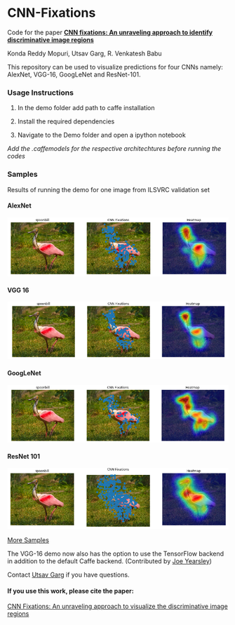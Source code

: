 # CNN-Fixations

Code for the paper 
**[CNN fixations: An unraveling approach to identify discriminative image regions](https://arxiv.org/abs/1708.06670)**

Konda Reddy Mopuri, Utsav Garg, R. Venkatesh Babu

This repository can be used to visualize predictions for four CNNs namely: AlexNet, VGG-16, GoogLeNet and ResNet-101.

### Usage Instructions

1. In the demo folder add path to caffe installation

2. Install the required dependencies

3. Navigate to the Demo folder and open a ipython notebook

*Add the .caffemodels for the respective architechtures before running the codes*

### Samples

Results of running the demo for one image from ILSVRC validation set

#### AlexNet
![alexnet sample](samples/sample_alexnet.png)

#### VGG 16
![vgg 16 sample](samples/sample_vgg.png)

#### GoogLeNet
![googlenet sample](samples/sample_googlenet.png)

#### ResNet 101
![resnet sample](samples/sample_resnet.png)

[More Samples](http://val.serc.iisc.ernet.in/cnn-fixations/)

The VGG-16 demo now also has the option to use the TensorFlow backend in addition to the default Caffe backend. (Contributed by [Joe Yearsley](https://github.com/joeyearsley))

Contact [Utsav Garg](http://utsavgarg.github.io/) if you have questions.

#### If you use this work, please cite the paper:

[CNN Fixations: An unraveling approach to visualize the discriminative image regions](https://arxiv.org/abs/1708.06670) 
